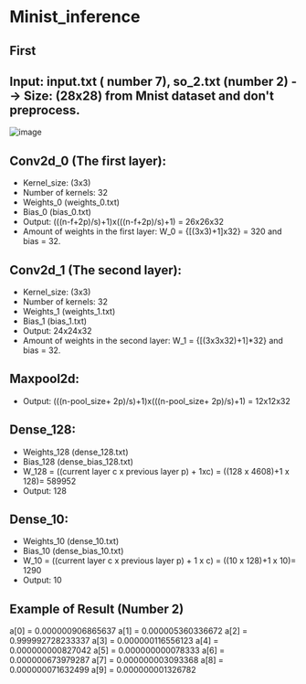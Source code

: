 # Minist_inference
## First
## Input: input.txt ( number 7), so_2.txt (number 2) --> Size: (28x28) from Mnist dataset and don't preprocess.
![image](https://user-images.githubusercontent.com/121759873/232181284-54ddcbdb-f3af-4e5c-8469-d243ecc3620a.png)
## Conv2d_0 (The first layer):
+ Kernel_size: (3x3) 
+ Number of kernels: 32
+ Weights_0 (weights_0.txt)
+ Bias_0 (bias_0.txt)
+ Output: (((n-f+2p)/s)+1)x(((n-f+2p)/s)+1) = 26x26x32
+ Amount of weights in the first layer: W_0 = {[(3x3)+1]x32} = 320 and bias = 32.
## Conv2d_1 (The second layer):
+ Kernel_size: (3x3)
+ Number of kernels: 32
+ Weights_1 (weights_1.txt)
+ Bias_1 (bias_1.txt)
+ Output: 24x24x32
+ Amount of weights in the second layer: W_1 = {[(3x3x32)+1]*32} and bias = 32.
## Maxpool2d:
+ Output: (((n-pool_size+ 2p)/s)+1)x(((n-pool_size+ 2p)/s)+1) = 12x12x32
## Dense_128:
+ Weights_128 (dense_128.txt)
+ Bias_128 (dense_bias_128.txt)
+ W_128 = ((current layer c x previous layer p) + 1xc) = ((128 x 4608)+1 x 128)= 589952
+ Output: 128
## Dense_10:
+ Weights_10 (dense_10.txt)
+ Bias_10 (dense_bias_10.txt)
+ W_10 = ((current layer c x previous layer p) + 1 x c) = ((10 x 128)+1 x 10)= 1290
+ Output: 10
## Example of Result (Number 2)
a[0] = 0.000000906865637 a[1] = 0.000005360336672 a[2] = 0.999992728233337 a[3] = 0.000000116556123 a[4] = 0.000000000827042 a[5] = 0.000000000078333 a[6] = 0.000000673979287 a[7] = 0.000000003093368 a[8] = 0.000000071632499 a[9] = 0.000000001326782
